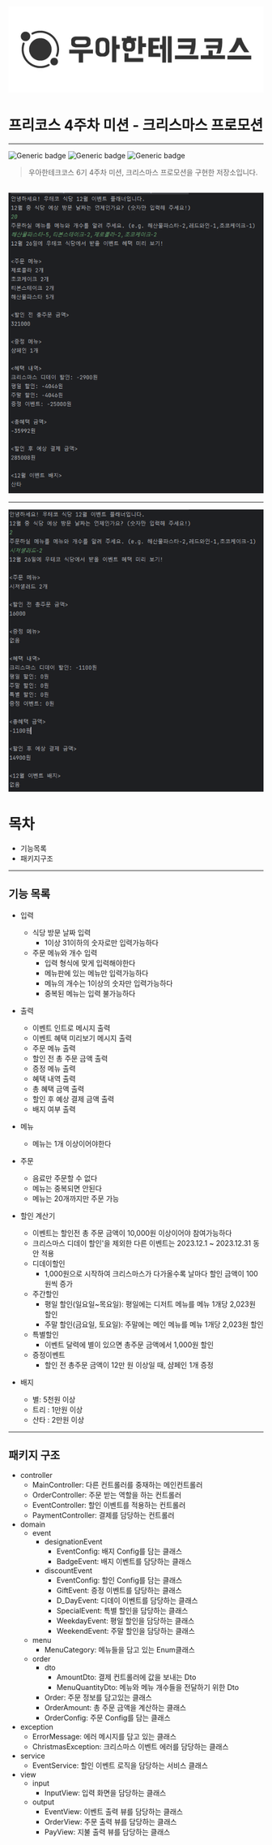 <p align="center">
    <img src="./logo.png" alt="우아한테크코스" width="800px">
</p>

# 프리코스 4주차 미션 - 크리스마스 프로모션

---

![Generic badge](https://img.shields.io/badge/precourse-week4-green.svg)
![Generic badge](https://img.shields.io/badge/test-4_passed-blue.svg)
![Generic badge](https://img.shields.io/badge/version-1.0.1-brightgreen.svg)

> 우아한테크코스 6기 4주차 미션, 크리스마스 프로모션을 구현한 저장소입니다.

<br>

<img src="operation1.png">

---

<img src="operation2.png">

# 목차
- 기능목록
- 패키지구조
---

## 기능 목록

- 입력
  - 식당 방문 날짜 입력
    - 1이상 31이하의 숫자로만 입력가능하다
  - 주문 메뉴와 개수 입력
    - 입력 형식에 맞게 입력해야한다
    - 메뉴판에 있는 메뉴만 입력가능하다
    - 메뉴의 개수는 1이상의 숫자만 입력가능하다
    - 중복된 메뉴는 입력 불가능하다
  
- 출력
  - 이벤트 인트로 메시지 출력
  - 이벤트 혜택 미리보기 메시지 출력
  - 주문 메뉴 출력
  - 할인 전 총 주문 금액 출력
  - 증정 메뉴 출력
  - 혜택 내역 출력
  - 총 혜택 금액 출력
  - 할인 후 예상 결제 금액 출력
  - 배지 여부 출력

- 메뉴
  - 메뉴는 1개 이상이어야한다
- 주문
  - 음료만 주문할 수 없다
  - 메뉴는 중복되면 안된다
  - 메뉴는 20개까지만 주문 가능
- 할인 계산기
  - 이벤트는 할인전 총 주문 금액이 10,000원 이상이어야 참여가능하다
  - 크리스마스 디데이 할인'을 제외한 다른 이벤트는 2023.12.1 ~ 2023.12.31 동안 적용
  - 디데이할인
    - 1,000원으로 시작하여 크리스마스가 다가올수록 날마다 할인 금액이 100원씩 증가
  - 주간할인
    - 평일 할인(일요일~목요일): 평일에는 디저트 메뉴를 메뉴 1개당 2,023원 할인
    - 주말 할인(금요일, 토요일): 주말에는 메인 메뉴를 메뉴 1개당 2,023원 할인
  - 특별할인
    - 이벤트 달력에 별이 있으면 총주문 금액에서 1,000원 할인
  - 증정이벤트
    - 할인 전 총주문 금액이 12만 원 이상일 때, 샴페인 1개 증정
    
- 배지
  - 별: 5천원 이상
  - 트리 : 1만원 이상
  - 산타 : 2만원 이상
  
---

## 패키지 구조
- controller
  - MainController: 다른 컨트롤러를 중재하는 메인컨트롤러
  - OrderController: 주문 받는 역할을 하는 컨트롤러
  - EventController: 할인 이벤트를 적용하는 컨트롤러
  - PaymentController: 결제를 담당하는 컨트롤러
- domain
  - event
    - designationEvent
      - EventConfig: 배지 Config를 담는 클래스
      - BadgeEvent: 배지 이벤트를 담당하는 클래스
    - discountEvent
      - EventConfig: 할인 Config를 담는 클래스
      - GiftEvent: 증정 이벤트를 담당하는 클래스
      - D_DayEvent: 디데이 이벤트를 담당하는 클래스
      - SpecialEvent: 특별 할인을 담당하는 클래스
      - WeekdayEvent: 평일 할인을 담당하는 클래스
      - WeekendEvent: 주말 할인을 담당하는 클래스
  - menu
    - MenuCategory: 메뉴들을 담고 있는 Enum클래스
  - order
    - dto
      - AmountDto: 결제 컨트롤러에 값을 보내는 Dto
      - MenuQuantityDto: 메뉴와 메뉴 개수들을 전달하기 위한 Dto
    - Order: 주문 정보를 담고있는 클래스
    - OrderAmount: 총 주문 금액을 계산하는 클래스
    - OrderConfig: 주문 Config를 담는 클래스
- exception
  - ErrorMessage: 에러 메시지를 담고 있는 클래스
  - ChristmasException: 크리스마스 이벤트 에러를 담당하는 클래스
- service
  - EventService: 할인 이벤트 로직을 담당하는 서비스 클래스
- view
  - input
    - InputView: 입력 화면을 담당하는 클래스
  - output
    - EventView: 이벤트 출력 뷰를 담당하는 클래스
    - OrderView: 주문 출력 뷰를 담당하는 클래스
    - PayView: 지불 출력 뷰를 담당하는 클래스
